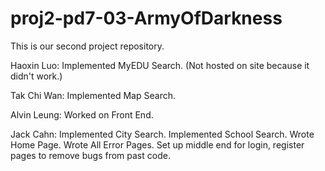 proj2-pd7-03-ArmyOfDarkness
===========================

This is our second project repository. 

Haoxin Luo: 
Implemented MyEDU Search. (Not hosted on site because it didn't work.)

Tak Chi Wan: 
Implemented Map Search. 

Alvin Leung: 
Worked on Front End. 

Jack Cahn:
Implemented City Search.
Implemented School Search. 
Wrote Home Page. 
Wrote All Error Pages. 
Set up middle end for login, register pages to remove bugs from past code. 
